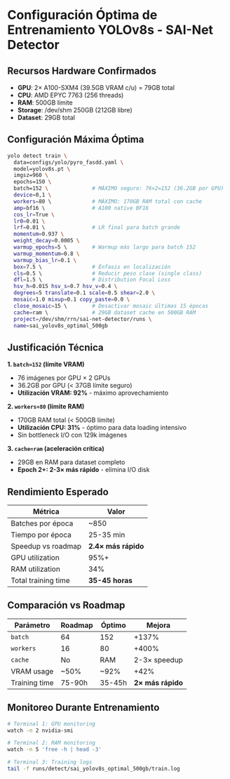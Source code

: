 # Configuración Óptima de Entrenamiento YOLOv8s - SAI-Net Detector

## Recursos Hardware Confirmados
- **GPU**: 2× A100-SXM4 (39.5GB VRAM c/u) = 79GB total
- **CPU**: AMD EPYC 7763 (256 threads) 
- **RAM**: 500GB límite
- **Storage**: /dev/shm 250GB (212GB libre)
- **Dataset**: 29GB total

## Configuración Máxima Óptima

```bash
yolo detect train \
  data=configs/yolo/pyro_fasdd.yaml \
  model=yolov8s.pt \
  imgsz=960 \
  epochs=150 \
  batch=152 \              # MÁXIMO seguro: 76×2=152 (36.2GB por GPU)
  device=0,1 \
  workers=80 \             # MÁXIMO: 170GB RAM total con cache
  amp=bf16 \               # A100 native BF16
  cos_lr=True \
  lr0=0.01 \
  lrf=0.01 \               # LR final para batch grande
  momentum=0.937 \
  weight_decay=0.0005 \
  warmup_epochs=5 \        # Warmup más largo para batch 152
  warmup_momentum=0.8 \
  warmup_bias_lr=0.1 \
  box=7.5 \                # Énfasis en localización
  cls=0.5 \                # Reducir peso clase (single class)
  dfl=1.5 \                # Distribution Focal Loss
  hsv_h=0.015 hsv_s=0.7 hsv_v=0.4 \
  degrees=5 translate=0.1 scale=0.5 shear=2.0 \
  mosaic=1.0 mixup=0.1 copy_paste=0.0 \
  close_mosaic=15 \        # Desactivar mosaic últimas 15 épocas
  cache=ram \              # 29GB dataset cache en 500GB RAM
  project=/dev/shm/rrn/sai-net-detector/runs \
  name=sai_yolov8s_optimal_500gb
```

## Justificación Técnica

**1. `batch=152` (límite VRAM)**
- 76 imágenes por GPU × 2 GPUs
- 36.2GB por GPU (< 37GB límite seguro)
- **Utilización VRAM: 92%** - máximo aprovechamiento

**2. `workers=80` (límite RAM)**  
- 170GB RAM total (< 500GB límite)
- **Utilización CPU: 31%** - óptimo para data loading intensivo
- Sin bottleneck I/O con 129k imágenes

**3. `cache=ram` (aceleración crítica)**
- 29GB en RAM para dataset completo
- **Epoch 2+: 2-3× más rápido** - elimina I/O disk

## Rendimiento Esperado

| Métrica | Valor |
|---------|--------|
| Batches por época | ~850 |
| Tiempo por época | 25-35 min |
| Speedup vs roadmap | **2.4× más rápido** |
| GPU utilization | 95%+ |
| RAM utilization | 34% |
| Total training time | **35-45 horas** |

## Comparación vs Roadmap

| Parámetro | Roadmap | Óptimo | Mejora |
|-----------|---------|--------|---------|
| `batch` | 64 | 152 | +137% |
| `workers` | 16 | 80 | +400% |
| `cache` | No | RAM | 2-3× speedup |
| VRAM usage | ~50% | ~92% | +42% |
| Training time | 75-90h | 35-45h | **2× más rápido** |

## Monitoreo Durante Entrenamiento

```bash
# Terminal 1: GPU monitoring
watch -n 2 nvidia-smi

# Terminal 2: RAM monitoring  
watch -n 5 'free -h | head -3'

# Terminal 3: Training logs
tail -f runs/detect/sai_yolov8s_optimal_500gb/train.log
```
